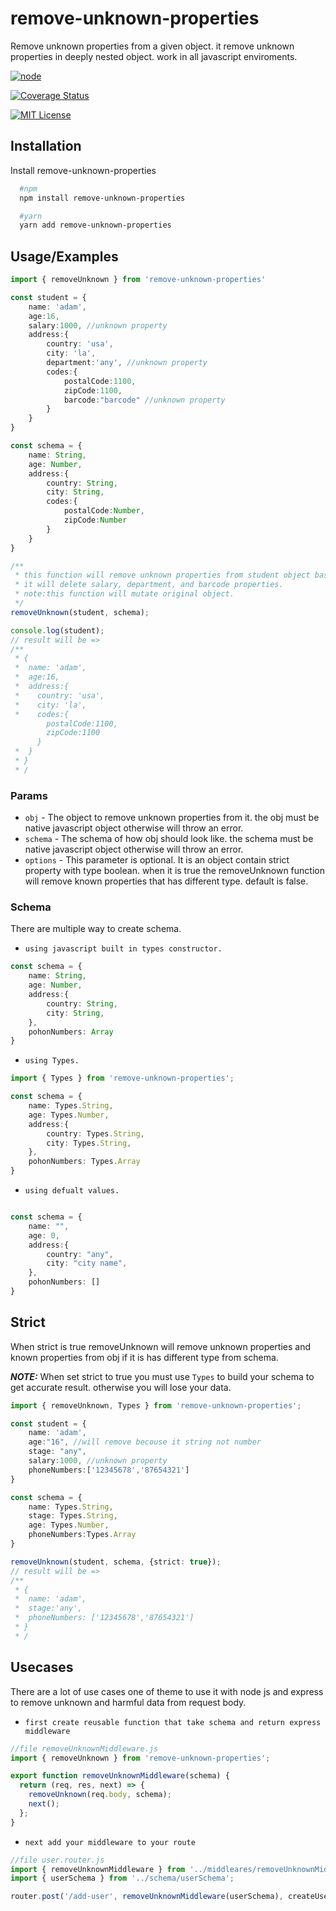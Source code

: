 # remove-unknown-properties

Remove unknown properties from a given object. it remove unknown properties in deeply nested object. work in all javascript enviroments.

[![node](https://img.shields.io/node/v/ts-httperror?color=green&label=node)](https://nodejs.org/en/download/)

[![Coverage Status](https://coveralls.io/repos/github/bahaa95/remove-unkown-properties/badge.svg?branch=Coveralls)](https://coveralls.io/github/bahaa95/remove-unkown-properties?branch=Coveralls)

[![MIT License](https://img.shields.io/badge/License-MIT-green.svg)](https://choosealicense.com/licenses/mit/)

## Installation

Install remove-unknown-properties

```bash
  #npm
  npm install remove-unknown-properties

  #yarn
  yarn add remove-unknown-properties
```

## Usage/Examples

```typescript
import { removeUnknown } from 'remove-unknown-properties'

const student = {
    name: 'adam',
    age:16,
    salary:1000, //unknown property
    address:{
        country: 'usa',
        city: 'la',
        department:'any', //unknown property
        codes:{
            postalCode:1100,
            zipCode:1100,
            barcode:"barcode" //unknown property
        }
    }
}

const schema = {
    name: String,
    age: Number,
    address:{
        country: String,
        city: String,
        codes:{
            postalCode:Number,
            zipCode:Number
        }
    }
}

/**
 * this function will remove unknown properties from student object based on * * schema.
 * it will delete salary, department, and barcode properties.
 * note:this function will mutate original object.
 */
removeUnknown(student, schema);

console.log(student);
// result will be =>
/**
 * {
 *  name: 'adam',
 *  age:16,
 *  address:{
 *    country: 'usa',
 *    city: 'la',
 *    codes:{
        postalCode:1100,
        zipCode:1100
      }
 *  }
 * }
 * /
```

### Params

- `obj` - The object to remove unknown properties from it. the obj must be native javascript object otherwise will throw an error.
- `schema` - The schema of how obj should look like. the schema must be native javascript object otherwise will throw an error.
- `options` - This parameter is optional. It is an object contain strict property with type boolean. when it is true the removeUnknown function will remove known properties that has different type. default is false.

### Schema

There are multiple way to create schema.

- `using javascript built in types constructor.`

```typescript
const schema = {
    name: String,
    age: Number,
    address:{
        country: String,
        city: String,
    },
    pohonNumbers: Array
}
```

- `using Types.`

```typescript
import { Types } from 'remove-unknown-properties';

const schema = {
    name: Types.String,
    age: Types.Number,
    address:{
        country: Types.String,
        city: Types.String,
    },
    pohonNumbers: Types.Array
}
```

- `using defualt values.`

```typescript

const schema = {
    name: "",
    age: 0,
    address:{
        country: "any",
        city: "city name",
    },
    pohonNumbers: []
}
```

## Strict

When strict is true removeUnknown will remove unknown properties and  known properties from obj if it is has different type from schema.

**_NOTE:_** When set strict to true you must use `Types` to build your schema to get accurate result. otherwise you will lose your data.

```typescript
import { removeUnknown, Types } from 'remove-unknown-properties';

const student = {
    name: 'adam',
    age:"16", //will remove becouse it string not number
    stage: "any",
    salary:1000, //unknown property
    phoneNumbers:['12345678','87654321']
}

const schema = {
    name: Types.String,
    stage: Types.String,
    age: Types.Number,
    phoneNumbers:Types.Array
}

removeUnknown(student, schema, {strict: true});
// result will be =>
/**
 * {
 *  name: 'adam',
 *  stage:'any',
 *  phoneNumbers: ['12345678','87654321']
 * }
 * /
```

## Usecases

There are a lot of use cases one of theme to use it with node js and express to remove unknown and harmful data from request body.

- `first create reusable function that take schema and return express middleware`

```typescript
//file removeUnknownMiddleware.js
import { removeUnknown } from 'remove-unknown-properties';

export function removeUnknownMiddleware(schema) {
  return (req, res, next) => {
    removeUnknown(req.body, schema);
    next();
  };
}
```

- `next add your middleware to your route`

```typescript
//file user.router.js
import { removeUnknownMiddleware } from '../middleares/removeUnknownMiddleware';
import { userSchema } from '../schema/userSchema';

router.post('/add-user', removeUnknownMiddleware(userSchema), createUserController);
```
